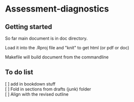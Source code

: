 # Assessment-diagnostics

## Getting started
So far main document is in doc directory.

Load it into the .Rproj file and "knit" to get html (or pdf or doc)

Makefile will build document from the commandline

## To do list
  [ ] add in bookdown stuff      
  [ ] Fold in sections from drafts (junk) folder         
  [ ] Align with the revised outline           
  
